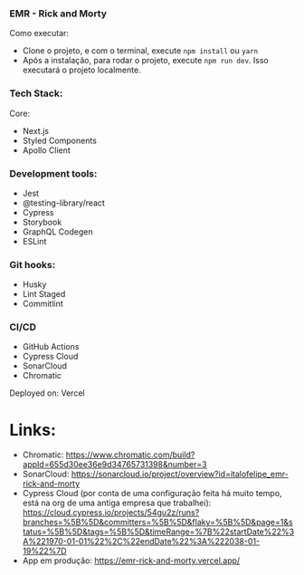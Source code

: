 ### EMR - Rick and Morty

Como executar:

- Clone o projeto, e com o terminal, execute `npm install` ou `yarn`
- Após a instalação, para rodar o projeto, execute `npm run dev`. Isso executará o projeto localmente.

### Tech Stack:

Core:
- Next.js
- Styled Components
- Apollo Client

### Development tools:
- Jest
- @testing-library/react
- Cypress
- Storybook
- GraphQL Codegen
- ESLint

### Git hooks:
- Husky
- Lint Staged
- Commitlint

### CI/CD
- GitHub Actions
- Cypress Cloud
- SonarCloud
- Chromatic

Deployed on: Vercel

# Links:
- Chromatic: https://www.chromatic.com/build?appId=655d30ee36e9d34765731398&number=3
- SonarCloud: https://sonarcloud.io/project/overview?id=italofelipe_emr-rick-and-morty
- Cypress Cloud (por conta de uma configuração feita há muito tempo, está na org de uma antiga empresa que trabalhei): https://cloud.cypress.io/projects/54gu2z/runs?branches=%5B%5D&committers=%5B%5D&flaky=%5B%5D&page=1&status=%5B%5D&tags=%5B%5D&timeRange=%7B%22startDate%22%3A%221970-01-01%22%2C%22endDate%22%3A%222038-01-19%22%7D
- App em produção: https://emr-rick-and-morty.vercel.app/

